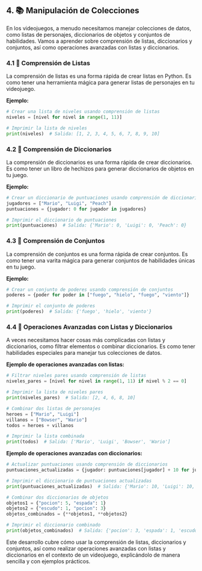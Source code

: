 ## 4. 📚 Manipulación de Colecciones

En los videojuegos, a menudo necesitamos manejar colecciones de datos, como listas de personajes, diccionarios de objetos y conjuntos de habilidades. Vamos a aprender sobre comprensión de listas, diccionarios y conjuntos, así como operaciones avanzadas con listas y diccionarios.

### 4.1 🔄 Comprensión de Listas

La comprensión de listas es una forma rápida de crear listas en Python. Es como tener una herramienta mágica para generar listas de personajes en tu videojuego.

**Ejemplo:**

```python
# Crear una lista de niveles usando comprensión de listas
niveles = [nivel for nivel in range(1, 11)]

# Imprimir la lista de niveles
print(niveles)  # Salida: [1, 2, 3, 4, 5, 6, 7, 8, 9, 10]
```

### 4.2 📖 Comprensión de Diccionarios

La comprensión de diccionarios es una forma rápida de crear diccionarios. Es como tener un libro de hechizos para generar diccionarios de objetos en tu juego.

**Ejemplo:**

```python
# Crear un diccionario de puntuaciones usando comprensión de diccionarios
jugadores = ["Mario", "Luigi", "Peach"]
puntuaciones = {jugador: 0 for jugador in jugadores}

# Imprimir el diccionario de puntuaciones
print(puntuaciones)  # Salida: {'Mario': 0, 'Luigi': 0, 'Peach': 0}
```

### 4.3 🧮 Comprensión de Conjuntos

La comprensión de conjuntos es una forma rápida de crear conjuntos. Es como tener una varita mágica para generar conjuntos de habilidades únicas en tu juego.

**Ejemplo:**

```python
# Crear un conjunto de poderes usando comprensión de conjuntos
poderes = {poder for poder in ["fuego", "hielo", "fuego", "viento"]}

# Imprimir el conjunto de poderes
print(poderes)  # Salida: {'fuego', 'hielo', 'viento'}
```

### 4.4 🧬 Operaciones Avanzadas con Listas y Diccionarios

A veces necesitamos hacer cosas más complicadas con listas y diccionarios, como filtrar elementos o combinar diccionarios. Es como tener habilidades especiales para manejar tus colecciones de datos.

**Ejemplo de operaciones avanzadas con listas:**

```python
# Filtrar niveles pares usando comprensión de listas
niveles_pares = [nivel for nivel in range(1, 11) if nivel % 2 == 0]

# Imprimir la lista de niveles pares
print(niveles_pares)  # Salida: [2, 4, 6, 8, 10]

# Combinar dos listas de personajes
heroes = ["Mario", "Luigi"]
villanos = ["Bowser", "Wario"]
todos = heroes + villanos

# Imprimir la lista combinada
print(todos)  # Salida: ['Mario', 'Luigi', 'Bowser', 'Wario']
```

**Ejemplo de operaciones avanzadas con diccionarios:**

```python
# Actualizar puntuaciones usando comprensión de diccionarios
puntuaciones_actualizadas = {jugador: puntuaciones[jugador] + 10 for jugador in puntuaciones}

# Imprimir el diccionario de puntuaciones actualizadas
print(puntuaciones_actualizadas)  # Salida: {'Mario': 10, 'Luigi': 10, 'Peach': 10}

# Combinar dos diccionarios de objetos
objetos1 = {"pocion": 5, "espada": 1}
objetos2 = {"escudo": 1, "pocion": 3}
objetos_combinados = {**objetos1, **objetos2}

# Imprimir el diccionario combinado
print(objetos_combinados)  # Salida: {'pocion': 3, 'espada': 1, 'escudo': 1}
```

Este desarrollo cubre cómo usar la comprensión de listas, diccionarios y conjuntos, así como realizar operaciones avanzadas con listas y diccionarios en el contexto de un videojuego, explicándolo de manera sencilla y con ejemplos prácticos.
